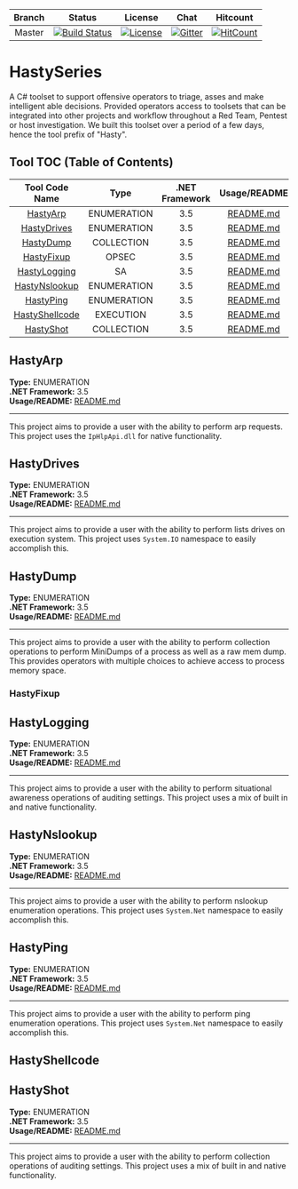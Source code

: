 

| Branch | Status | License | Chat | Hitcount |
| :----: | :----: | :----: | :----: | :----: | 
| Master | [![Build Status](https://travis-ci.com/obscuritylabs/HastySeries.svg?token=WijX13S3UsZRzVurRNNm&branch=master)](https://travis-ci.com/obscuritylabs/HastySeries) | [![License](https://img.shields.io/badge/License-BSD%203--Clause-blue.svg)](https://opensource.org/licenses/BSD-3-Clause) | [![Gitter](https://badges.gitter.im/HastySeries/community.svg)](https://gitter.im/HastySeries/community?utm_source=badge&utm_medium=badge&utm_campaign=pr-badge) | [![HitCount](http://hits.dwyl.io/obscuritylabs/OS-CFDB.svg)](http://hits.dwyl.io/obscuritylabs/HastySeries)|

# HastySeries
A C# toolset to support offensive operators to triage, asses and make intelligent able decisions. Provided operators access to toolsets that can be integrated into other projects and workflow throughout a Red Team, Pentest or host investigation. We built this toolset over a period of a few days, hence the tool prefix of "Hasty".


## Tool TOC (Table of Contents)
|           Tool Code Name         |      Type     |  .NET Framework |                Usage/README            |
| :------------------------------: | :-----------: | :-------------: | :------------------------------------: |
| [HastyArp](#hastyarp)            |  ENUMERATION  |       3.5       |   [README.md](HastyArp/README.md)      |
| [HastyDrives](#hastydrives)      |  ENUMERATION  |       3.5       |   [README.md](HastyDrives/README.md)   |
| [HastyDump](#hastydump)          |  COLLECTION   |       3.5       |   [README.md](HastyDump/README.md)     |
| [HastyFixup](#hastyfixup)        |     OPSEC     |       3.5       |   [README.md](HastyFixup/README.md)    |
| [HastyLogging](#hastylogging)    |       SA      |       3.5       |   [README.md](HastyLogging/README.md)  |
| [HastyNslookup](#hastynslookup)  |  ENUMERATION  |       3.5       |   [README.md](HastyNslookup/README.md) |
| [HastyPing](#hastyping)          |  ENUMERATION  |       3.5       |   [README.md](HastyPing/README.md)     |
| [HastyShellcode](#hastyshellcode)|   EXECUTION   |       3.5       |   [README.md](HastyShellcode/README.md)|
| [HastyShot](#hastyshot)          |  COLLECTION   |       3.5       |   [README.md](HastyShot/README.md)     |

## HastyArp

**Type:** ENUMERATION  
**.NET Framework:** 3.5  
**Usage/README:** [README.md](HastyArp/README.md) 
***
This project aims to provide a user with the ability to perform arp requests. This project uses the `IpHlpApi.dll` for native functionality. 

## HastyDrives

**Type:** ENUMERATION  
**.NET Framework:** 3.5  
**Usage/README:** [README.md](HastyArp/README.md) 
***
This project aims to provide a user with the ability to perform lists drives on execution system. This project uses `System.IO` namespace to easily accomplish this.

## HastyDump

**Type:** ENUMERATION  
**.NET Framework:** 3.5  
**Usage/README:** [README.md](HastyArp/README.md) 
***
This project aims to provide a user with the ability to perform collection operations to perform MiniDumps of a process as well as a raw mem dump. This provides operators with multiple choices to achieve access to process memory space.

### HastyFixup

## HastyLogging

**Type:** ENUMERATION  
**.NET Framework:** 3.5  
**Usage/README:** [README.md](HastyArp/README.md) 
***
This project aims to provide a user with the ability to perform situational awareness operations of auditing settings. This project uses a mix of built in and native functionality.

## HastyNslookup

**Type:** ENUMERATION  
**.NET Framework:** 3.5  
**Usage/README:** [README.md](HastyArp/README.md) 
***
This project aims to provide a user with the ability to perform nslookup enumeration operations. This project uses `System.Net` namespace to easily accomplish this.

## HastyPing

**Type:** ENUMERATION  
**.NET Framework:** 3.5  
**Usage/README:** [README.md](HastyArp/README.md) 
***
This project aims to provide a user with the ability to perform ping enumeration operations. This project uses `System.Net` namespace to easily accomplish this.

## HastyShellcode

## HastyShot

**Type:** ENUMERATION  
**.NET Framework:** 3.5  
**Usage/README:** [README.md](HastyArp/README.md) 
***
This project aims to provide a user with the ability to perform collection operations of auditing settings. This project uses a mix of built in and native functionality.
